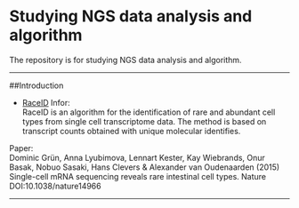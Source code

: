 # Studying NGS data analysis and algorithm
The repository is for studying NGS data analysis and algorithm.
***
##Introduction
- [RaceID](https://github.com/dgrun/RaceID)
Infor:  
RaceID is an algorithm for the identification of rare and abundant cell types from single cell transcriptome data. The method is based on transcript counts obtained with unique molecular identifies.

Paper:  
Dominic Grün, Anna Lyubimova, Lennart Kester, Kay Wiebrands, Onur Basak, Nobuo Sasaki, Hans Clevers & Alexander van Oudenaarden (2015) Single-cell mRNA sequencing reveals rare intestinal cell types. Nature DOI:10.1038/nature14966
***
